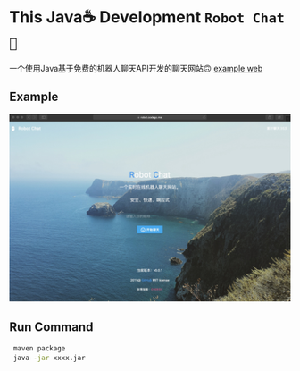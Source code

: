 # This Java☕️ Development `Robot Chat🤖`
一个使用Java基于免费的机器人聊天API开发的聊天网站🙃
[example web](http://robot.codegc.me "robot")

## Example
![avatar](./Jietu20190316-162557.jpg)

## Run Command

```bash
 maven package
 java -jar xxxx.jar 
```

